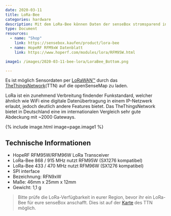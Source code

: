 ```yaml
---
date: 2020-03-11
title: LoRa-Bee
categories: hardware
description: Mit dem LoRa-Bee können Daten der senseBox stromsparend ins Internet übertragen werden.
type: Document
resources:
  - name: "Shop"
    link: https://sensebox.kaufen/product/lora-bee
  - name: HopeRF RFM9xW Datenblatt
    link: https://www.hoperf.com/modules/lora/RFM95W.html

image1: /images/2020-03-11-bee-lora/LoraBee_Bottom.png

---
```

Es ist möglich Sensordaten per [LoRaWAN™](https://de.wikipedia.org/wiki/Long_Range_Wide_Area_Network) durch das [TheThingsNetwork](https://thethingsnetwork.org)(TTN) auf die openSenseMap zu laden.

LoRa ist ein zunehmend Verbreitung findender Funkstandard, welcher ähnlich wie WiFi eine digitale Datenübertragung in einem IP-Netzwerk erlaubt, jedoch deutlich andere Features bietet. Das TheThingsNetwork bietet in Deutschland eine im internationalen Vergleich sehr gute Abdeckung mit ~2000 Gateways.

{% include image.html image=page.image1 %}

## Technische Informationen
* HopeRF RFM95W/RFM96W LoRa Transceiver
* LoRa-Bee 868 / 915 MHz nutzt RFM95W (SX1276 kompatibel)
* LoRa-Bee 433 / 470 MHz nutzt RFM96W (SX1276 kompatibel)
* SPI interface
* Bezeichnung: RFN9xW
* Maße: 46mm x 25mm x 12mm
* Gewicht: 1,1 g

> Bitte prüfe die LoRa-Verfügbarkeit in eurer Region, bevor ihr ein LoRa-Bee für eure senseBox anschafft.
> Dies ist auf der [Karte](https://www.thethingsnetwork.org/community#list-communities-map) des TTN möglich.


